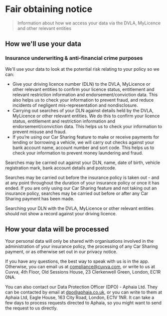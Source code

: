 # Fair obtaining notice

> Information about how we access your data via the DVLA, MyLicence and other relevant entities

## How we'll use your data

### Insurance underwriting & anti-financial crime purposes

We'll use your data to look at the potential risk relating to your policy so we can:

- Give your driving licence number (DLN) to the DVLA, MyLicence or other relevant entities to confirm your licence status, entitlement and relevant restriction information and endorsement/conviction data. This also helps us to check your information to prevent fraud, and reduce incidents of negligent mis-representation and nondisclosure.
- Carrying out searches of your DLN against details held by the DVLA, MyLicence or other relevant entities. We do this to confirm your licence status, entitlement and restriction information and endorsement/conviction data. This helps us to check your information to prevent misuse and fraud.
- If you’re using our Car Sharing feature to make or receive payments for lending or borrowing a vehicle, we will carry out checks against your bank account name, account number and sort code. This helps us to check your information to prevent money laundering and fraud.

Searches may be carried out against your DLN, name, date of birth, vehicle registration mark,  bank account details and postcode.

Searches may be carried out before the insurance policy is taken out - and at any point throughout the duration of your insurance policy or once it has ended. If you are only using our Car Sharing feature and not taking out an insurance policy, searches may be carried out before or after any Car Sharing payment has been made.

Searching your DLN with the DVLA, MyLicence or other relevant entities should not show a record against your driving licence.

## How your data will be processed

Your personal data will only be shared with organisations involved in the administration of your insurance policy, the processing of any Car Sharing payment, or as otherwise set out in our privacy notice.

If you have any questions, the best way to speak with us is in the app. Otherwise, you can email us at [compliance@cuvva.com](mailto:compliance@cuvva.com), or write to us at Cuvva, 4th Floor, Old Sessions House, 23 Clerkenwell Green, London, EC1R 0NA.

You can also contact our Data Protection Officer (DPO) - Aphaia Ltd. They can be contacted by email at dpo@aphaia.co.uk, or you can write to them at Aphaia Ltd, Eagle House, 163 City Road, London, EC1V 1NR. It can take a few days to process requests directed to Aphaia, so you might want to send the request to us directly.
